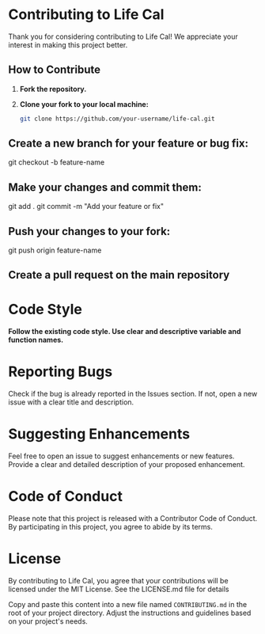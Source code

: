 # Contributing to Life Cal

Thank you for considering contributing to Life Cal! We appreciate your interest in making this project better.

## How to Contribute

1. **Fork the repository.**

2. **Clone your fork to your local machine:**

   ```bash
   git clone https://github.com/your-username/life-cal.git
## Create a new branch for your feature or bug fix:
git checkout -b feature-name

## Make your changes and commit them:
git add .
git commit -m "Add your feature or fix"

## Push your changes to your fork:
git push origin feature-name

## Create a pull request on the main repository

# Code Style
#### Follow the existing code style. Use clear and descriptive variable and function names.

# Reporting Bugs
Check if the bug is already reported in the Issues section. 
If not, open a new issue with a clear title and description. 

# Suggesting Enhancements
Feel free to open an issue to suggest enhancements or new features. 
Provide a clear and detailed description of your proposed enhancement. 

# Code of Conduct
Please note that this project is released with a Contributor Code of Conduct. By participating in this project, you agree to abide by its terms.

# License
By contributing to Life Cal, you agree that your contributions will be licensed under the MIT License. See the LICENSE.md file for details


Copy and paste this content into a new file named `CONTRIBUTING.md` in the root of your project directory. Adjust the instructions and guidelines based on your project's needs.
